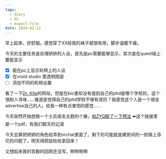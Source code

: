 ```yaml
---
tags:
  - diary
  - XX
  - expect-film
date: 2024-02-13
---
```

早上起来，好舒服。感觉穿了XX给我的袜子就很有用，脚步温暖干燥。

今天的主要任务是处理妍妍的人设，首先是pc需要能够显示，其次是在quest端上要能显示

- [x] 能在pc上显示轮椅上的人设
- [x] 在vroid studio 里透明图层
- [ ] 添加不同的轮椅设置

看了一下[Dr. Kite](https://www.kitekitekitekite.com)的网站，但是在bio里却没有提到自己的phd是哪个学校的，这个很耐人寻味……难道是觉得自己的phd学校不够有资历？我感觉这个人是一个很会advertise自己的人。给我一种有点害怕的感觉……

今天突然开始想做一个士兵突击主题的个展，[和ZYQ聊了一下想法](https://cdn.discordapp.com/attachments/1205205561222635580/1207111723463475270/622a909b33cf2fc1.pdf?ex=65de7565&is=65cc0065&hm=cbad7dea5879a0b501bb96e61b2c95f166796fe2e3b873d1fcf444b15c123e19&) ⬅️这个链接里是一个pdf，有我们聊天的记录

今天总算把妍妍的角色给弄到vrchat里面了。剩下的可能就是建房间的一些锦上添花的问题了。明天得把鼠标给拿回来！

又想起来我的宫殿的回顾还没写，啊啊啊啊